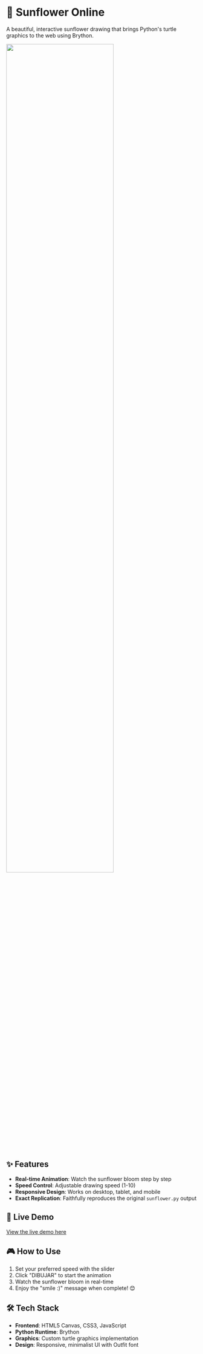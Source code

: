 # 🌻 Sunflower Online

A beautiful, interactive sunflower drawing that brings Python's turtle graphics to the web using Brython.

<img src="https://github.com/user-attachments/assets/fb4b10b3-5f33-47e8-8ad6-c93d5c05e3c9" width=75% height=75%>

## ✨ Features

- **Real-time Animation**: Watch the sunflower bloom step by step
- **Speed Control**: Adjustable drawing speed (1-10)
- **Responsive Design**: Works on desktop, tablet, and mobile
- **Exact Replication**: Faithfully reproduces the original `sunflower.py` output

## 🚀 Live Demo

[View the live demo here](https://sunflower-online.netlify.app/)

## 🎮 How to Use

1. Set your preferred speed with the slider
2. Click "DIBUJAR" to start the animation
3. Watch the sunflower bloom in real-time
4. Enjoy the "smile :)" message when complete! 😊

## 🛠️ Tech Stack

- **Frontend**: HTML5 Canvas, CSS3, JavaScript
- **Python Runtime**: Brython
- **Graphics**: Custom turtle graphics implementation
- **Design**: Responsive, minimalist UI with Outfit font
